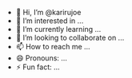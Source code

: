 - 👋 Hi, I’m @karirujoe
- 👀 I’m interested in ...
- 🌱 I’m currently learning ...
- 💞️ I’m looking to collaborate on ...
- 📫 How to reach me ...
- 😄 Pronouns: ...
- ⚡ Fun fact: ...

<!---
karirujoe/karirujoe is a ✨ special ✨ repository because its `README.md` (this file) appears on your GitHub profile.
You can click the Preview link to take a look at your changes.
--->
